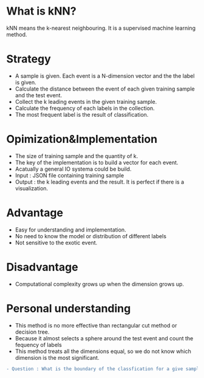 # What is kNN?
  kNN means the k-nearest neighbouring. It is a supervised machine learning method.
# Strategy
+ A sample is given. Each event is a N-dimension vector and the the label is given.
+ Calculate the distance between the event of each given training sample and the test event.
+ Collect the k leading events in the given training sample.
+ Calculate the frequency of each labels in the collection.
+ The most frequent label is the result of classification.
# Opimization&Implementation
+ The size of training sample and the quantity of k.
+ The key of the implementation is to build a vector for each event.
+ Acatually a general IO systema could be build.
+ Input : JSON file containing training sample
+ Output : the k leading events and the result. It is perfect if there is a visualization.
# Advantage
+ Easy for understanding and implementation.
+ No need to know the model or distribution of different labels
+ Not sensitive to the exotic event.
# Disadvantage
+ Computational complexity grows up when the dimension grows up.
# Personal understanding
+ This method is no more effective than rectangular cut method or decision tree.
+ Because it almost selects a sphere around the test event and count the fequency of labels  
+ This method treats all the dimensions equal, so we do not know which dimension is the most significant.

```diff
- Question : What is the boundary of the classfication for a give sample?
```
